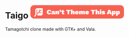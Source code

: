 # Taigo ![Can't Theme This App](https://raw.githubusercontent.com/Appadeia/taigo/master/notheming.svg)
Tamagotchi clone made with GTK+ and Vala.

